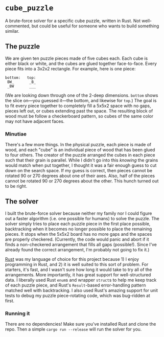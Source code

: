`cube_puzzle`
==========

A brute-force solver for a specific cube puzzle, written in Rust.
Not well-commented, but could be useful for someone who wants to build something similar.

## The puzzle

We are given ten puzzle pieces made of five cubes each.
Each cube is either black or white, and the cubes are glued together face-to-face.
Every piece fits into a 3x2x2 rectangle.
For example, here is one piece:

```
bottom:   top:
 BW_       _B_
 _BW       ___
```

(We are looking down through one of the 2-deep dimensions.
`bottom` shows the slice on—you guessed it—the bottom, and likewise for `top`.)
The goal is to fit every piece together to completely fill a 5x5x2 space with no gaps, pieces left out, or cubes extending past the space.
The resulting block of wood must be follow a checkerboard pattern, so cubes of the same color may not have adjacent faces.

### Minutiae

There's a few more things.
In the physical puzzle, each piece is made of wood, and each "cube" is an individual piece of wood that has been glued to four others.
The creator of the puzzle arranged the cubes in each piece such that their grain is parallel.
While I didn't go into this _knowing_ the grains would match when put together, I thought it was a fair enough guess to cut down on the search space.
If my guess is correct, then pieces cannot be rotated 90 or 270 degrees about one of their axes.
Also, half of the pieces cannot be rotated 90 or 270 degrees about the other.
This hunch turned out to be right.

## The solver

I built the brute-force solver because neither my family nor I could figure out a faster algorithm (i.e. one possible for humans) to solve the puzzle.
The solver simply tries to place each puzzle piece in the first place possible, backtracking when it becomes no longer possible to place the remaining pieces.
It stops when the 5x5x2 board has no more gaps and the spaces are properly checkered.
(Currently, the code would panic and abort if it finds a non-checkered arrangement that fills all gaps (possible!).
Since I've already found the correct arrangement, I'm probably not going to fix it.)

[Rust](https://www.rust-lang.org/) was my language of choice for this project because 1) I enjoy programming in Rust, and 2) it is well suited to this sort of problem.
For starters, it's fast, and I wasn't sure how long it would take to try all of the arrangements.
More importantly, it has great support for well-structured data.
I liberally used Rust `enum`s and wrapper `struct`s to help me keep track of each puzzle piece, and Rust's `Result`-based error-handling pattern matched well with backtracking.
I also used Rust's amazing support for unit tests to debug my puzzle piece-rotating code, which was bug-ridden at first.

### Running it

There are no dependencies!
Make sure you've installed Rust and clone the repo.
Then a simple `cargo run --release` will run the solver for you.
